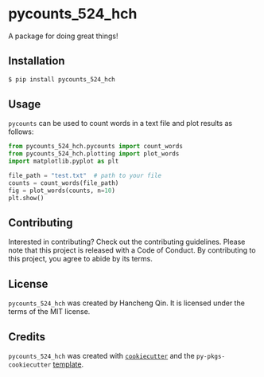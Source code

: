 # pycounts_524_hch

A package for doing great things!

## Installation

```bash
$ pip install pycounts_524_hch
```

## Usage

`pycounts` can be used to count words in a text file and plot results
as follows:

```python
from pycounts_524_hch.pycounts import count_words
from pycounts_524_hch.plotting import plot_words
import matplotlib.pyplot as plt

file_path = "test.txt"  # path to your file
counts = count_words(file_path)
fig = plot_words(counts, n=10)
plt.show()
```

## Contributing

Interested in contributing? Check out the contributing guidelines. Please note that this project is released with a Code of Conduct. By contributing to this project, you agree to abide by its terms.

## License

`pycounts_524_hch` was created by Hancheng Qin. It is licensed under the terms of the MIT license.

## Credits

`pycounts_524_hch` was created with [`cookiecutter`](https://cookiecutter.readthedocs.io/en/latest/) and the `py-pkgs-cookiecutter` [template](https://github.com/py-pkgs/py-pkgs-cookiecutter).
